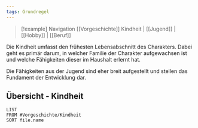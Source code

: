 ```yaml
---
tags: Grundregel
---
```

> [!example] Navigation 
>  [[Vorgeschichte]]
> Kindheit | [[Jugend]] | [[Hobby]] | [[Beruf]]

Die Kindheit umfasst den frühesten Lebensabschnitt des Charakters. Dabei geht es primär darum, in welcher Familie der Charakter aufgewachsen ist und welche Fähigkeiten dieser im Haushalt erlernt hat. 

Die Fähigkeiten aus der Jugend sind eher breit aufgestellt und stellen das Fundament der Entwicklung dar.


## Übersicht - Kindheit
```dataview
LIST
FROM #Vorgeschichte/Kindheit
SORT file.name
```

